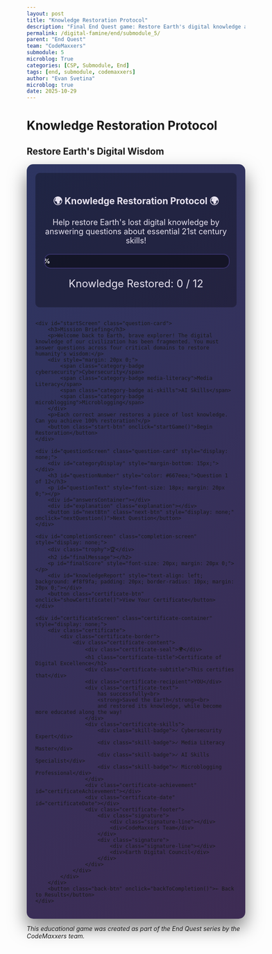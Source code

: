 ```yaml
---
layout: post
title: "Knowledge Restoration Protocol"
description: "Final End Quest game: Restore Earth's digital knowledge across multiple domains"
permalink: /digital-famine/end/submodule_5/
parent: "End Quest"
team: "CodeMaxxers"
submodule: 5
microblog: True
categories: [CSP, Submodule, End]
tags: [end, submodule, codemaxxers]
author: "Evan Svetina"
microblog: true
date: 2025-10-29
---
```


# Knowledge Restoration Protocol

## Restore Earth's Digital Wisdom

<style>
.knowledge-game {
    max-width: 900px;
    margin: 0 auto;
    padding: 20px;
    background: linear-gradient(135deg, #2d3561 0%, #3e2c54 100%);
    border-radius: 15px;
    box-shadow: 0 20px 40px rgba(0,0,0,0.5);
}

.game-header {
    text-align: center;
    color: #e8e3f0;
    padding: 20px;
    background: rgba(0,0,0,0.3);
    border-radius: 10px;
    margin-bottom: 30px;
}

.knowledge-meter {
    width: 100%;
    height: 30px;
    background: rgba(0,0,0,0.4);
    border-radius: 15px;
    overflow: hidden;
    margin: 20px 0;
    border: 2px solid rgba(136, 117, 255, 0.3);
}

.knowledge-fill {
    height: 100%;
    background: linear-gradient(90deg, #7c3aed, #a78bfa);
    transition: width 0.5s ease;
    display: flex;
    align-items: center;
    justify-content: center;
    color: #fff;
    font-weight: bold;
    text-shadow: 0 1px 2px rgba(0,0,0,0.3);
}

.category-badge {
    display: inline-block;
    padding: 5px 15px;
    border-radius: 20px;
    margin: 5px;
    font-size: 14px;
    font-weight: bold;
    text-transform: uppercase;
}

.cybersecurity { background: #dc2626; color: white; }
.media-literacy { background: #0891b2; color: white; }
.ai-skills { background: #65a30d; color: white; }
.microblogging { background: #7c3aed; color: white; }

.question-card {
    background: #1e1b29;
    color: #e8e3f0;
    border-radius: 10px;
    padding: 30px;
    margin: 20px 0;
    box-shadow: 0 5px 15px rgba(0,0,0,0.3);
    border: 1px solid rgba(136, 117, 255, 0.2);
}

.question-card h3 {
    color: #a78bfa;
}

.question-card p {
    color: #d4cfe0;
}

.answer-btn {
    display: block;
    width: 100%;
    padding: 15px;
    margin: 10px 0;
    background: #2a2635;
    color: #e8e3f0;
    border: 2px solid rgba(136, 117, 255, 0.2);
    border-radius: 8px;
    cursor: pointer;
    transition: all 0.3s;
    text-align: left;
    font-size: 16px;
}

.answer-btn:hover {
    background: #3a3545;
    border-color: rgba(136, 117, 255, 0.5);
    transform: translateX(5px);
}

.answer-btn.correct {
    background: #134e4a;
    border-color: #10b981;
    color: #a7f3d0;
    animation: pulse 0.5s;
}

.answer-btn.incorrect {
    background: #7f1d1d;
    border-color: #ef4444;
    color: #fca5a5;
    animation: shake 0.5s;
}

.start-btn, .next-btn, .restart-btn {
    background: linear-gradient(135deg, #7c3aed 0%, #a78bfa 100%);
    color: #fff;
    padding: 15px 40px;
    border: none;
    border-radius: 25px;
    font-size: 18px;
    font-weight: bold;
    cursor: pointer;
    transition: all 0.3s;
    margin: 20px auto;
    display: block;
    text-shadow: 0 1px 2px rgba(0,0,0,0.2);
}

.start-btn:hover, .next-btn:hover, .restart-btn:hover {
    transform: scale(1.05);
    box-shadow: 0 5px 15px rgba(124, 58, 237, 0.4);
}

@keyframes pulse {
    0% { transform: scale(1); }
    50% { transform: scale(1.05); }
    100% { transform: scale(1); }
}

@keyframes shake {
    0%, 100% { transform: translateX(0); }
    25% { transform: translateX(-10px); }
    75% { transform: translateX(10px); }
}

.completion-screen {
    text-align: center;
    padding: 40px;
    background: #1e1b29;
    color: #e8e3f0;
    border-radius: 15px;
    margin: 20px 0;
    border: 1px solid rgba(136, 117, 255, 0.2);
}

.completion-screen h2 {
    color: #a78bfa;
}

.trophy {
    font-size: 80px;
    animation: bounce 2s infinite;
}

@keyframes bounce {
    0%, 100% { transform: translateY(0); }
    50% { transform: translateY(-20px); }
}

.score-display {
    font-size: 24px;
    color: #e8e3f0;
    text-align: center;
    margin: 20px 0;
}

.explanation {
    background: rgba(124, 58, 237, 0.1);
    border-left: 4px solid #7c3aed;
    padding: 15px;
    margin: 15px 0;
    border-radius: 5px;
    display: none;
    color: #d4cfe0;
}

.explanation.show {
    display: block;
    animation: slideDown 0.3s;
}

.explanation strong {
    color: #a78bfa;
}

@keyframes slideDown {
    from { opacity: 0; transform: translateY(-10px); }
    to { opacity: 1; transform: translateY(0); }
}

/* Certificate Styles */
.certificate-container {
    padding: 20px;
    background: #1e1b29;
    border-radius: 15px;
    margin: 20px 0;
}

.certificate {
    max-width: 800px;
    margin: 0 auto;
    background: linear-gradient(135deg, #f5f3ff 0%, #e8e3f0 100%);
    padding: 20px;
    border-radius: 10px;
    box-shadow: 0 10px 30px rgba(0,0,0,0.5);
}

.certificate-border {
    border: 3px solid #7c3aed;
    border-radius: 8px;
    padding: 40px;
    position: relative;
    background: white;
}

.certificate-border::before {
    content: '';
    position: absolute;
    inset: 10px;
    border: 1px solid #a78bfa;
    border-radius: 4px;
    pointer-events: none;
}

.certificate-content {
    text-align: center;
    position: relative;
}

.certificate-seal {
    font-size: 60px;
    margin-bottom: 20px;
    animation: rotate 10s linear infinite;
}

@keyframes rotate {
    from { transform: rotate(0deg); }
    to { transform: rotate(360deg); }
}

.certificate-title {
    font-family: 'Georgia', serif;
    font-size: 36px;
    color: #2d3561;
    margin: 20px 0;
    text-transform: uppercase;
    letter-spacing: 2px;
}

.certificate-subtitle {
    font-size: 18px;
    color: #6b7280;
    margin: 20px 0;
    font-style: italic;
}

.certificate-recipient {
    font-size: 32px;
    color: #7c3aed;
    font-weight: bold;
    margin: 20px 0;
    font-family: 'Georgia', serif;
    border-bottom: 2px solid #7c3aed;
    display: inline-block;
    padding-bottom: 10px;
}

.certificate-text {
    font-size: 16px;
    line-height: 1.8;
    color: #4b5563;
    margin: 30px 0;
}

.certificate-skills {
    display: flex;
    justify-content: center;
    gap: 20px;
    margin: 30px 0;
    flex-wrap: wrap;
}

.skill-badge {
    background: linear-gradient(135deg, #7c3aed 0%, #a78bfa 100%);
    color: white;
    padding: 8px 16px;
    border-radius: 20px;
    font-size: 14px;
    font-weight: bold;
}

.certificate-achievement {
    margin: 20px 0;
    font-size: 18px;
    color: #059669;
    font-weight: bold;
}

.certificate-date {
    font-size: 14px;
    color: #6b7280;
    margin: 20px 0;
}

.certificate-footer {
    display: flex;
    justify-content: space-around;
    margin-top: 50px;
}

.signature {
    text-align: center;
}

.signature-line {
    width: 200px;
    height: 2px;
    background: #d1d5db;
    margin: 0 auto 10px;
}

.signature div:last-child {
    font-size: 14px;
    color: #6b7280;
    font-style: italic;
}

.certificate-btn, .back-btn {
    background: linear-gradient(135deg, #059669 0%, #10b981 100%);
    color: #fff;
    padding: 15px 40px;
    border: none;
    border-radius: 25px;
    font-size: 18px;
    font-weight: bold;
    cursor: pointer;
    transition: all 0.3s;
    margin: 20px auto;
    display: block;
    text-shadow: 0 1px 2px rgba(0,0,0,0.2);
}

.certificate-btn:hover, .back-btn:hover {
    transform: scale(1.05);
    box-shadow: 0 5px 15px rgba(5, 150, 105, 0.4);
}

.back-btn {
    background: linear-gradient(135deg, #6b7280 0%, #9ca3af 100%);
    font-size: 16px;
    padding: 10px 30px;
}

.back-btn:hover {
    box-shadow: 0 5px 15px rgba(107, 114, 128, 0.4);
}

#knowledgeReport {
    background: #2a2635 !important;
    color: #d4cfe0 !important;
    border: 1px solid rgba(136, 117, 255, 0.2);
}

#knowledgeReport h4 {
    color: #a78bfa;
}
</style>

<div class="knowledge-game">
    <div class="game-header">
        <h2>🌍 Knowledge Restoration Protocol 🌍</h2>
        <p style="font-size: 18px;">Help restore Earth's lost digital knowledge by answering questions about essential 21st century skills!</p>
        <div class="knowledge-meter">
            <div class="knowledge-fill" id="progressBar" style="width: 0%">0%</div>
        </div>
        <div class="score-display">
            Knowledge Restored: <span id="score">0</span> / <span id="total">12</span>
        </div>
    </div>

    <div id="startScreen" class="question-card">
        <h3>Mission Briefing</h3>
        <p>Welcome back to Earth, brave explorer! The digital knowledge of our civilization has been fragmented. You must answer questions across four critical domains to restore humanity's wisdom:</p>
        <div style="margin: 20px 0;">
            <span class="category-badge cybersecurity">Cybersecurity</span>
            <span class="category-badge media-literacy">Media Literacy</span>
            <span class="category-badge ai-skills">AI Skills</span>
            <span class="category-badge microblogging">Microblogging</span>
        </div>
        <p>Each correct answer restores a piece of lost knowledge. Can you achieve 100% restoration?</p>
        <button class="start-btn" onclick="startGame()">Begin Restoration</button>
    </div>

    <div id="questionScreen" class="question-card" style="display: none;">
        <div id="categoryDisplay" style="margin-bottom: 15px;"></div>
        <h3 id="questionNumber" style="color: #667eea;">Question 1 of 12</h3>
        <p id="questionText" style="font-size: 18px; margin: 20px 0;"></p>
        <div id="answersContainer"></div>
        <div id="explanation" class="explanation"></div>
        <button id="nextBtn" class="next-btn" style="display: none;" onclick="nextQuestion()">Next Question</button>
    </div>

    <div id="completionScreen" class="completion-screen" style="display: none;">
        <div class="trophy">🏆</div>
        <h2 id="finalMessage"></h2>
        <p id="finalScore" style="font-size: 20px; margin: 20px 0;"></p>
        <div id="knowledgeReport" style="text-align: left; background: #f8f9fa; padding: 20px; border-radius: 10px; margin: 20px 0;"></div>
        <button class="certificate-btn" onclick="showCertificate()">View Your Certificate</button>
    </div>

    <div id="certificateScreen" class="certificate-container" style="display: none;">
        <div class="certificate">
            <div class="certificate-border">
                <div class="certificate-content">
                    <div class="certificate-seal">🌍</div>
                    <h1 class="certificate-title">Certificate of Digital Excellence</h1>
                    <div class="certificate-subtitle">This certifies that</div>
                    <div class="certificate-recipient">YOU</div>
                    <div class="certificate-text">
                        has successfully<br>
                        <strong>Saved the Earth</strong><br>
                        and restored its knowledge, while become more educated along the way!
                    </div>
                    <div class="certificate-skills">
                        <div class="skill-badge">✓ Cybersecurity Expert</div>
                        <div class="skill-badge">✓ Media Literacy Master</div>
                        <div class="skill-badge">✓ AI Skills Specialist</div>
                        <div class="skill-badge">✓ Microblogging Professional</div>
                    </div>
                    <div class="certificate-achievement" id="certificateAchievement"></div>
                    <div class="certificate-date" id="certificateDate"></div>
                    <div class="certificate-footer">
                        <div class="signature">
                            <div class="signature-line"></div>
                            <div>CodeMaxxers Team</div>
                        </div>
                        <div class="signature">
                            <div class="signature-line"></div>
                            <div>Earth Digital Council</div>
                        </div>
                    </div>
                </div>
            </div>
        </div>
        <button class="back-btn" onclick="backToCompletion()">← Back to Results</button>
    </div>
</div>

<script>
const questions = [
    // Cybersecurity Questions
    {
        id: 'cyber1',
        category: "cybersecurity",
        question: "What is the MOST secure type of password?",
        answers: [
            "Your birthday and name",
            "A long passphrase with random words",
            "Password123!",
            "The same password for all accounts"
        ],
        correct: 1,
        explanation: "Passphrases like 'correct-horse-battery-staple' are both secure and memorable. They're long, random, and hard to crack!"
    },
    {
        id: 'cyber2',
        category: "cybersecurity",
        question: "You receive an email from 'your bank' asking you to click a link and verify your account. What should you do?",
        answers: [
            "Click the link immediately",
            "Reply with your account information",
            "Delete it and contact your bank directly",
            "Forward it to all your contacts"
        ],
        correct: 2,
        explanation: "This is likely a phishing attempt. Never click suspicious links. Always verify by contacting your bank through official channels."
    },
    {
        id: 'cyber3',
        category: "cybersecurity",
        question: "What does 'two-factor authentication' (2FA) require?",
        answers: [
            "Two different passwords",
            "Something you know + something you have",
            "Two email addresses",
            "Two security questions"
        ],
        correct: 1,
        explanation: "2FA combines something you know (password) with something you have (phone, authenticator app, etc.) for extra security."
    },
    
    // Media Literacy Questions
    {
        id: 'media1',
        category: "media-literacy",
        question: "What is the BEST way to verify if a news story is true?",
        answers: [
            "Check if it has lots of shares",
            "See if your friends believe it",
            "Cross-reference multiple reputable sources",
            "Trust it if it confirms your beliefs"
        ],
        correct: 2,
        explanation: "Always verify information by checking multiple reliable sources. Popularity doesn't equal truth!"
    },
    {
        id: 'media2',
        category: "media-literacy",
        question: "What is 'confirmation bias' in media consumption?",
        answers: [
            "Confirming your email subscription",
            "Only believing information that supports your existing views",
            "Fact-checking everything you read",
            "Confirming the author's credentials"
        ],
        correct: 1,
        explanation: "Confirmation bias makes us favor information that confirms what we already believe, leading to echo chambers."
    },
    {
        id: 'media3',
        category: "media-literacy",
        question: "Which is a red flag that an image might be digitally manipulated?",
        answers: [
            "High resolution quality",
            "Inconsistent lighting or shadows",
            "Professional photography",
            "Presence of watermarks"
        ],
        correct: 1,
        explanation: "Inconsistent lighting, shadows, or perspectives often reveal digital manipulation or AI-generated images."
    },
    
    // AI Skills Questions
    {
        id: 'ai1',
        category: "ai-skills",
        question: "What is a 'prompt' in the context of AI tools?",
        answers: [
            "An error message",
            "The instructions you give to an AI",
            "The AI's response time",
            "A type of AI model"
        ],
        correct: 1,
        explanation: "A prompt is your input or instructions to an AI system. Better prompts lead to better AI outputs!"
    },
    {
        id: 'ai2',
        category: "ai-skills",
        question: "What should you always remember about AI-generated content?",
        answers: [
            "It's always 100% accurate",
            "It should be verified and may contain errors",
            "It's illegal to use",
            "It can replace all human work"
        ],
        correct: 1,
        explanation: "AI can make mistakes or 'hallucinate' information. Always verify important AI-generated content!"
    },
    {
        id: 'ai3',
        category: "ai-skills",
        question: "Which is an ethical consideration when using AI image generators?",
        answers: [
            "Using them is always unethical",
            "They use no computational resources",
            "Respecting artists' rights and attribution",
            "They can only create abstract art"
        ],
        correct: 2,
        explanation: "AI art raises questions about copyright, artist attribution, and the use of training data. Use responsibly!"
    },
    
    // Microblogging Questions
    {
        id: 'micro1',
        category: "microblogging",
        question: "What is the PRIMARY purpose of hashtags in microblogging?",
        answers: [
            "To make posts look professional",
            "To categorize and discover content",
            "To increase word count",
            "To replace punctuation"
        ],
        correct: 1,
        explanation: "Hashtags help categorize content and make it discoverable by people interested in specific topics."
    },
    {
        id: 'micro2',
        category: "microblogging",
        question: "What is 'engagement' in social media context?",
        answers: [
            "Getting married online",
            "Likes, comments, shares, and interactions",
            "The time you spend online",
            "Number of followers only"
        ],
        correct: 1,
        explanation: "Engagement measures how people interact with content through likes, comments, shares, and other actions."
    },
    {
        id: 'micro3',
        category: "microblogging",
        question: "Why is it important to fact-check before sharing content on social media?",
        answers: [
            "To get more followers",
            "To prevent spread of misinformation",
            "To make posts longer",
            "It's not important"
        ],
        correct: 1,
        explanation: "Sharing false information can harm others and damage your credibility. Always verify before you amplify!"
    }
];

let remainingQuestions = [];
let correctlyAnswered = new Set();
let currentQuestion = null;
let answered = false;
let totalQuestionsAsked = 0;
let incorrectAttempts = 0;

function startGame() {
    // Reset game state
    remainingQuestions = [...questions];
    correctlyAnswered = new Set();
    totalQuestionsAsked = 0;
    incorrectAttempts = 0;
    answered = false;
    
    // Update UI
    document.getElementById('startScreen').style.display = 'none';
    document.getElementById('completionScreen').style.display = 'none';
    document.getElementById('questionScreen').style.display = 'block';
    
    // Update score display
    updateScoreDisplay();
    
    // Load first question
    loadQuestion();
}

function updateScoreDisplay() {
    document.getElementById('score').textContent = correctlyAnswered.size;
    document.getElementById('total').textContent = questions.length;
    updateProgress();
}

function loadQuestion() {
    answered = false;
    
    // Check if all questions are answered correctly
    if (correctlyAnswered.size === questions.length) {
        showCompletion();
        return;
    }
    
    // Get next question from remaining questions
    if (remainingQuestions.length === 0) {
        // All questions have been asked, but some were wrong
        // Reset remaining questions to only include the ones answered incorrectly
        remainingQuestions = questions.filter(q => !correctlyAnswered.has(q.id));
        
        // Show feedback that we're retrying missed questions
        const retryMessage = document.createElement('div');
        retryMessage.style.cssText = 'background: rgba(124, 58, 237, 0.2); padding: 15px; border-radius: 8px; margin-bottom: 20px; color: #a78bfa; text-align: center;';
        retryMessage.innerHTML = `📝 Retrying ${remainingQuestions.length} missed question${remainingQuestions.length > 1 ? 's' : ''}...`;
        
        const questionCard = document.getElementById('questionScreen');
        const existingRetry = questionCard.querySelector('.retry-message');
        if (existingRetry) existingRetry.remove();
        
        retryMessage.className = 'retry-message';
        questionCard.insertBefore(retryMessage, questionCard.firstChild);
    }
    
    // Pick a random question from remaining
    const randomIndex = Math.floor(Math.random() * remainingQuestions.length);
    currentQuestion = remainingQuestions[randomIndex];
    remainingQuestions.splice(randomIndex, 1);
    
    totalQuestionsAsked++;
    
    // Update question number - show progress through all questions
    document.getElementById('questionNumber').textContent = 
        `Progress: ${correctlyAnswered.size} / ${questions.length} Mastered`;
    
    // Show category
    const categoryColors = {
        'cybersecurity': 'cybersecurity',
        'media-literacy': 'media-literacy',
        'ai-skills': 'ai-skills',
        'microblogging': 'microblogging'
    };
    
    document.getElementById('categoryDisplay').innerHTML = 
        `<span class="category-badge ${categoryColors[currentQuestion.category]}">${currentQuestion.category.replace('-', ' ')}</span>`;
    
    // Show question
    document.getElementById('questionText').textContent = currentQuestion.question;
    
    // Show answers (shuffle them for variety)
    const answersContainer = document.getElementById('answersContainer');
    answersContainer.innerHTML = '';
    
    // Create array of answer indices and shuffle
    const indices = [0, 1, 2, 3];
    const shuffled = indices.sort(() => Math.random() - 0.5);
    
    shuffled.forEach((originalIndex) => {
        const button = document.createElement('button');
        button.className = 'answer-btn';
        button.textContent = currentQuestion.answers[originalIndex];
        button.dataset.originalIndex = originalIndex;
        button.onclick = () => selectAnswer(originalIndex);
        answersContainer.appendChild(button);
    });
    
    // Hide explanation and next button
    document.getElementById('explanation').classList.remove('show');
    document.getElementById('nextBtn').style.display = 'none';
}

function selectAnswer(selectedIndex) {
    if (answered) return;
    answered = true;
    
    const buttons = document.querySelectorAll('.answer-btn');
    
    // Disable all buttons
    buttons.forEach(btn => btn.style.cursor = 'not-allowed');
    
    // Find the button that was clicked and the correct button
    let clickedButton, correctButton;
    buttons.forEach(btn => {
        const idx = parseInt(btn.dataset.originalIndex);
        if (idx === selectedIndex) clickedButton = btn;
        if (idx === currentQuestion.correct) correctButton = btn;
    });
    
    // Show correct/incorrect
    if (selectedIndex === currentQuestion.correct) {
        clickedButton.classList.add('correct');
        correctlyAnswered.add(currentQuestion.id);
        updateScoreDisplay();
        
        // Show success message
        const explanationDiv = document.getElementById('explanation');
        explanationDiv.innerHTML = `<strong>✅ Correct!</strong> ${currentQuestion.explanation}`;
        explanationDiv.classList.add('show');
    } else {
        clickedButton.classList.add('incorrect');
        correctButton.classList.add('correct');
        incorrectAttempts++;
        
        // Show explanation with retry notice
        const explanationDiv = document.getElementById('explanation');
        explanationDiv.innerHTML = `<strong>❌ Not quite!</strong> ${currentQuestion.explanation}<br><br><em>This question will appear again later.</em>`;
        explanationDiv.classList.add('show');
        
        // Add question back to the pool if not already there
        if (!remainingQuestions.some(q => q.id === currentQuestion.id)) {
            remainingQuestions.push(currentQuestion);
        }
    }
    
    // Show next button
    document.getElementById('nextBtn').style.display = 'block';
    document.getElementById('nextBtn').textContent = 
        correctlyAnswered.size === questions.length ? 'Complete Mission!' : 'Next Question';
}

function nextQuestion() {
    if (correctlyAnswered.size === questions.length) {
        showCompletion();
    } else {
        loadQuestion();
    }
}

function updateProgress() {
    const progress = Math.round((correctlyAnswered.size / questions.length) * 100);
    const progressBar = document.getElementById('progressBar');
    progressBar.style.width = progress + '%';
    progressBar.textContent = progress + '%';
}

function showCompletion() {
    document.getElementById('questionScreen').style.display = 'none';
    document.getElementById('completionScreen').style.display = 'block';
    
    // Calculate efficiency
    const efficiency = Math.round((questions.length / totalQuestionsAsked) * 100);
    
    let message, emoji;
    if (incorrectAttempts === 0) {
        message = "PERFECT! Flawless Knowledge Restoration!";
        emoji = "🌟";
    } else if (incorrectAttempts <= 3) {
        message = "EXCELLENT! Complete Knowledge Restored!";
        emoji = "✨";
    } else {
        message = "SUCCESS! All Knowledge Restored!";
        emoji = "🎯";
    }
    
    document.getElementById('finalMessage').innerHTML = `${emoji} ${message} ${emoji}`;
    document.getElementById('finalScore').innerHTML = 
        `You mastered all ${questions.length} knowledge fragments!<br>
        Total attempts: ${totalQuestionsAsked} (${efficiency}% efficiency)`;
    
    // Store achievement for certificate
    window.gameAchievement = {
        efficiency: efficiency,
        incorrectAttempts: incorrectAttempts,
        achievement: incorrectAttempts === 0 ? 'Perfect Scholar - No mistakes!' :
                    efficiency >= 75 ? 'Quick Learner - High efficiency!' :
                    'Persistent Guardian - Never gave up!'
    };
    
    // Generate detailed report
    const report = `
        <h4>Knowledge Recovery Report:</h4>
        <p>✅ <strong>Mission Complete!</strong> 100% of Earth's digital knowledge restored!</p>
        <p>📊 <strong>Performance Stats:</strong></p>
        <ul style="text-align: left; line-height: 1.8;">
            <li>Questions Mastered: ${questions.length} / ${questions.length}</li>
            <li>Total Attempts: ${totalQuestionsAsked}</li>
            <li>Incorrect Attempts: ${incorrectAttempts}</li>
            <li>Efficiency Rating: ${efficiency}%</li>
        </ul>
        <p style="margin-top: 20px;">🏆 <strong>Achievement Unlocked:</strong> ${window.gameAchievement.achievement}</p>
        <p><strong>Remember:</strong> These skills are essential for navigating our digital world safely and effectively!</p>
    `;
    
    document.getElementById('knowledgeReport').innerHTML = report;
}

function showCertificate() {
    document.getElementById('completionScreen').style.display = 'none';
    document.getElementById('certificateScreen').style.display = 'block';
    
    // Set certificate achievement text
    const achievementText = window.gameAchievement.achievement;
    document.getElementById('certificateAchievement').innerHTML = 
        `🏆 ${achievementText}`;
    
    // Set current date
    const today = new Date();
    const dateStr = today.toLocaleDateString('en-US', { 
        year: 'numeric', 
        month: 'long', 
        day: 'numeric' 
    });
    document.getElementById('certificateDate').innerHTML = 
        `Awarded on ${dateStr}`;
    
    // Scroll to top of certificate
    document.getElementById('certificateScreen').scrollIntoView({ behavior: 'smooth' });
}

function backToCompletion() {
    document.getElementById('certificateScreen').style.display = 'none';
    document.getElementById('completionScreen').style.display = 'block';
}

function restartGame() {
    document.getElementById('certificateScreen').style.display = 'none';
    startGame();
}

// Initialize
document.getElementById('score').textContent = '0';
document.getElementById('total').textContent = questions.length;
</script>

<script type="module">
  import { initEndModuleProgression } from '{{site.baseurl}}/assets/js/digitalFamine/endModuleProgression.js';
  
  // Initialize progression system for this module
  initEndModuleProgression();
</script>

*This educational game was created as part of the End Quest series by the CodeMaxxers team.*